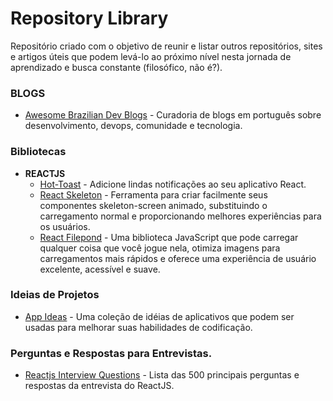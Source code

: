 # Repository Library

Repositório criado com o objetivo de reunir e listar outros repositórios, sites e artigos úteis que podem levá-lo ao próximo nível nesta jornada de aprendizado e busca constante (filosófico, não é?).


### BLOGS

- [Awesome Brazilian Dev Blogs](https://github.com/Wmitrut/awesome-brazilian-devblogs)  - Curadoria de blogs em português sobre desenvolvimento, devops, comunidade e tecnologia.


### Bibliotecas 

- **REACTJS**
  - [Hot-Toast](https://github.com/timolins/react-hot-toast) - Adicione lindas notificações ao seu aplicativo React.
  - [React Skeleton](https://skeletonreact.com/) - Ferramenta para criar facilmente seus componentes skeleton-screen animado, substituindo o carregamento normal e proporcionando melhores experiências para os usuários.
  - [React Filepond](https://pqina.nl/filepond/) - Uma biblioteca JavaScript que pode carregar qualquer coisa que você jogue nela, otimiza imagens para carregamentos mais rápidos e oferece uma experiência de usuário excelente, acessível e suave.


### Ideias de Projetos

- [App Ideas](https://github.com/florinpop17/app-ideas) -  Uma coleção de idéias de aplicativos que podem ser usadas para melhorar suas habilidades de codificação.


### Perguntas e Respostas para Entrevistas.

- [Reactjs Interview Questions](https://github.com/sudheerj/reactjs-interview-questions) - Lista das 500 principais perguntas e respostas da entrevista do ReactJS.

